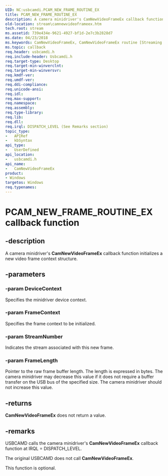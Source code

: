 ```yaml
---
UID: NC:usbcamdi.PCAM_NEW_FRAME_ROUTINE_EX
title: PCAM_NEW_FRAME_ROUTINE_EX
description: A camera minidriver's CamNewVideoFrameEx callback function initializes a new video frame context structure.
old-location: stream\camnewvideoframeex.htm
tech.root: stream
ms.assetid: 739e434e-9621-4927-bf1d-2e7c3b2828d7
ms.date: 04/23/2018
ms.keywords: CamNewVideoFrameEx, CamNewVideoFrameEx routine [Streaming Media Devices], PCAM_NEW_FRAME_ROUTINE_EX, stream.camnewvideoframeex, usbcamdi/CamNewVideoFrameEx, usbcmdpr_e7d56a12-73a6-4778-91be-24962683c475.xml
ms.topic: callback
req.header: usbcamdi.h
req.include-header: Usbcamdi.h
req.target-type: Desktop
req.target-min-winverclnt: 
req.target-min-winversvr: 
req.kmdf-ver: 
req.umdf-ver: 
req.ddi-compliance: 
req.unicode-ansi: 
req.idl: 
req.max-support: 
req.namespace: 
req.assembly: 
req.type-library: 
req.lib: 
req.dll: 
req.irql: DISPATCH_LEVEL (See Remarks section)
topic_type:
-	APIRef
-	kbSyntax
api_type:
-	UserDefined
api_location:
-	usbcamdi.h
api_name:
-	CamNewVideoFrameEx
product:
- Windows
targetos: Windows
req.typenames: 
---
```


# PCAM_NEW_FRAME_ROUTINE_EX callback function


## -description


A camera minidriver's <b>CamNewVideoFrameEx</b> callback function initializes a new video frame context structure.


## -parameters




### -param DeviceContext

Specifies the minidriver device context.


### -param FrameContext

Specifies the frame context to be initialized.


### -param StreamNumber

Indicates the stream associated with this new frame.


### -param FrameLength

Pointer to the raw frame buffer length. The length is expressed in bytes. The camera minidriver may decrease this value if it does not require a buffer transfer on the USB bus of the specified size. The camera minidriver should not increase this value.


## -returns



<b>CamNewVideoFrameEx</b> does not return a value.




## -remarks



USBCAMD calls the camera minidriver's <b>CamNewVideoFrameEx</b> callback function at IRQL = DISPATCH_LEVEL.

The original USBCAMD does not call <b>CamNewVideoFrameEx</b>.

This function is optional.



